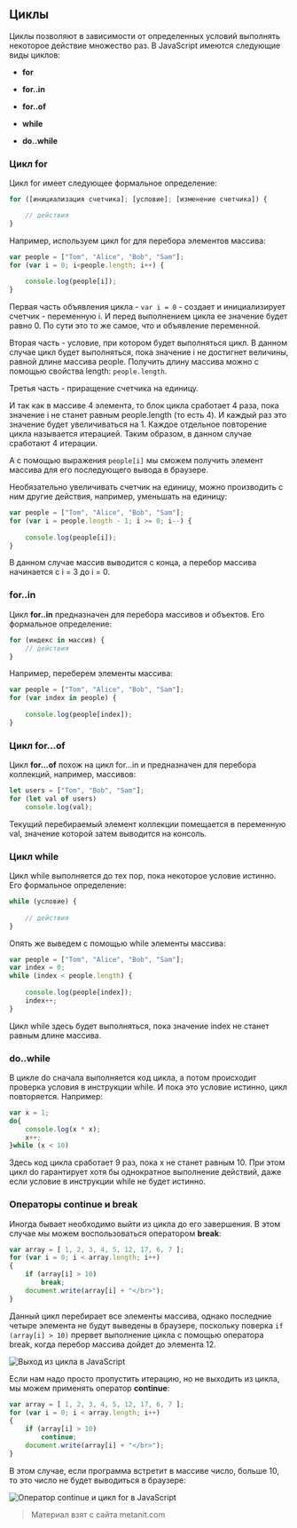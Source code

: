 ## Циклы

Циклы позволяют в зависимости от определенных условий выполнять некоторое действие множество раз. В JavaScript имеются следующие виды циклов:

- **for**

- **for..in**

- **for..of**

- **while**

- **do..while**

### Цикл for

Цикл for имеет следующее формальное определение:

```js
for ([инициализация счетчика]; [условие]; [изменение счетчика]) {

    // действия
}
```

Например, используем цикл for для перебора элементов массива:

```js
var people = ["Tom", "Alice", "Bob", "Sam"];
for (var i = 0; i<people.length; i++) {
    
    console.log(people[i]);
}
```

Первая часть объявления цикла - `var i = 0` - создает и инициализирует счетчик - переменную i. И перед выполнением цикла ее значение будет равно 0. По сути это то же самое, что и объявление переменной.

Вторая часть - условие, при котором будет выполняться цикл. В данном случае цикл будет выполняться, пока значение i не достигнет величины, равной длине массива people. Получить длину массива можно с помощью свойства length: `people.length`.

Третья часть - приращение счетчика на единицу.

И так как в массиве 4 элемента, то блок цикла сработает 4 раза, пока значение i не станет равным people.length (то есть 4). И каждый раз это значение будет увеличиваться на 1. Каждое отдельное повторение цикла называется итерацией. Таким образом, в данном случае сработают 4 итерации.

А с помощью выражения `people[i]` мы сможем получить элемент массива для его последующего вывода в браузере.

Необязательно увеличивать счетчик на единицу, можно производить с ним другие действия, например, уменьшать на единицу:

```js
var people = ["Tom", "Alice", "Bob", "Sam"];
for (var i = people.length - 1; i >= 0; i--) {
    
    console.log(people[i]);
}
```

В данном случае массив выводится с конца, а перебор массива начинается с i = 3 до i = 0.

### for..in

Цикл **for..in** предназначен для перебора массивов и объектов. Его формальное определение:

```js
for (индекс in массив) {
    // действия
}
```

Например, переберем элементы массива:

```js
var people = ["Tom", "Alice", "Bob", "Sam"];
for (var index in people) {
    
    console.log(people[index]);
}
```

### Цикл for...of

Цикл **for...of** похож на цикл for...in и предназначен для перебора коллекций, например, массивов:

```js
let users = ["Tom", "Bob", "Sam"];
for (let val of users)
    console.log(val);
```

Текущий перебираемый элемент коллекции помещается в переменную val, значение которой затем выводится на консоль.

### Цикл while

Цикл while выполняется до тех пор, пока некоторое условие истинно. Его формальное определение:

```js
while (условие) {
    
    // действия
}
```

Опять же выведем с помощью while элементы массива:

```js
var people = ["Tom", "Alice", "Bob", "Sam"];
var index = 0;
while (index < people.length) {
    
    console.log(people[index]);
    index++;
}
```

Цикл while здесь будет выполняться, пока значение index не станет равным длине массива.

### do..while

В цикле do сначала выполняется код цикла, а потом происходит проверка условия в инструкции while. И пока это условие истинно, цикл повторяется. Например:

```js
var x = 1;
do{
    console.log(x * x);
    x++;
}while (x < 10)
```

Здесь код цикла сработает 9 раз, пока x не станет равным 10. При этом цикл do гарантирует хотя бы однократное выполнение действий, даже если условие в инструкции while не будет истинно.

### Операторы continue и break

Иногда бывает необходимо выйти из цикла до его завершения. В этом случае мы можем воспользоваться оператором **break**:

```js
var array = [ 1, 2, 3, 4, 5, 12, 17, 6, 7 ];
for (var i = 0; i < array.length; i++)
{
    if (array[i] > 10)
        break;
    document.write(array[i] + "</br>");
}
```

Данный цикл перебирает все элементы массива, однако последние четыре элемента не будут выведены в браузере, поскольку поверка `if (array[i] > 10)` прервет выполнение цикла с помощью оператора break, когда перебор массива дойдет до элемента 12.

![Выход из цикла в JavaScript](https://metanit.com/web/javascript/pics/2.4.png)

Если нам надо просто пропустить итерацию, но не выходить из цикла, мы можем применять оператор **continue**:

```js
var array = [ 1, 2, 3, 4, 5, 12, 17, 6, 7 ];
for (var i = 0; i < array.length; i++)
{
    if (array[i] > 10)
        continue;
    document.write(array[i] + "</br>");
}
```

В этом случае, если программа встретит в массиве число, больше 10, то это число не будет выводиться в браузере:

![Оператор continue и цикл for в JavaScript](https://metanit.com/web/javascript/pics/2.5.png)


> Материал взят с сайта metanit.com